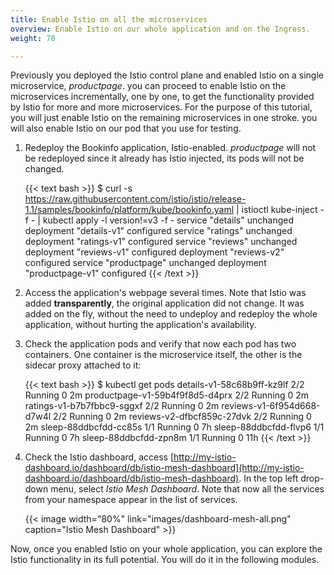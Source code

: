 ```yaml
---
title: Enable Istio on all the microservices
overview: Enable Istio on our whole application and on the Ingress.
weight: 70

---
```


Previously you deployed the Istio control plane and enabled Istio on a single microservice, _productpage_. you can proceed to enable Istio on the microservices incrementally, one by one, to get the functionality provided by Istio for more and more microservices. For the purpose of this tutorial, you will just enable Istio on the remaining microservices in one stroke. you will also enable Istio on our pod that you use for testing.

1.  Redeploy the Bookinfo application, Istio-enabled. _productpage_ will not be redeployed since it already has Istio injected, its pods will not be changed.

    {{< text bash >}}
    $ curl -s https://raw.githubusercontent.com/istio/istio/release-1.1/samples/bookinfo/platform/kube/bookinfo.yaml | istioctl kube-inject -f - | kubectl apply -l version!=v3 -f -
    service "details" unchanged
    deployment "details-v1" configured
    service "ratings" unchanged
    deployment "ratings-v1" configured
    service "reviews" unchanged
    deployment "reviews-v1" configured
    deployment "reviews-v2" configured
    service "productpage" unchanged
    deployment "productpage-v1" configured
    {{< /text >}}

1.  Access the application's webpage several times. Note that Istio was added **transparently**, the original
    application did not change.
    It was added on the fly, without the need to undeploy and redeploy the whole application, without hurting the
    application's availability.

1.  Check the application pods and verify that now each pod has two containers.
    One container is the microservice itself, the other is the sidecar proxy attached to it:

    {{< text bash >}}
    $ kubectl get pods
    details-v1-58c68b9ff-kz9lf        2/2       Running   0          2m
    productpage-v1-59b4f9f8d5-d4prx   2/2       Running   0          2m
    ratings-v1-b7b7fbbc9-sggxf        2/2       Running   0          2m
    reviews-v1-6f954d668-d7w4l        2/2       Running   0          2m
    reviews-v2-dfbcf859c-27dvk        2/2       Running   0          2m
    sleep-88ddbcfdd-cc85s             1/1       Running   0          7h
    sleep-88ddbcfdd-flvp6             1/1       Running   0          7h
    sleep-88ddbcfdd-zpn8m             1/1       Running   0          11h
    {{< /text >}}

1.  Check the Istio dashboard, access
    [http://my-istio-dashboard.io/dashboard/db/istio-mesh-dashboard](http://my-istio-dashboard.io/dashboard/db/istio-mesh-dashboard).
    In the top left drop-down menu, select _Istio Mesh Dashboard_. Note that now all the services from your namespace
    appear in the list of services.

    {{< image width="80%"
        link="images/dashboard-mesh-all.png"
        caption="Istio Mesh Dashboard"
        >}}

Now, once you enabled Istio on your whole application, you can explore the Istio functionality in its full potential.
You will do it in the following modules.
